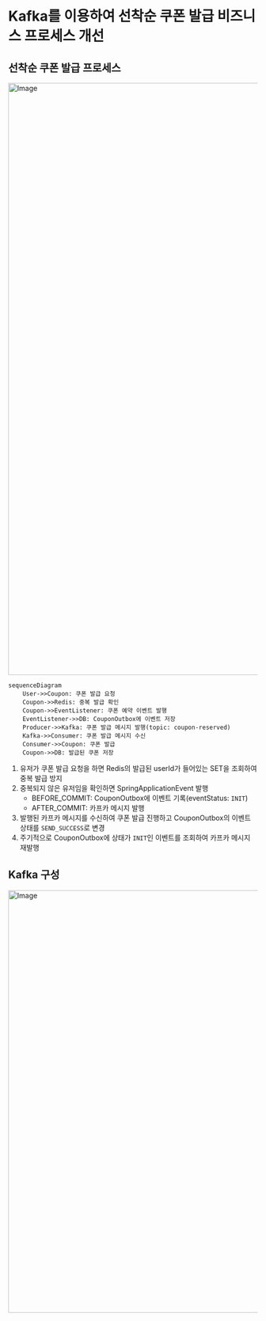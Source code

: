 # Kafka를 이용하여 선착순 쿠폰 발급 비즈니스 프로세스 개선

## 선착순 쿠폰 발급 프로세스
<img width="1197" alt="Image" src="https://github.com/user-attachments/assets/79f72ced-28d1-4523-be47-218a9204f2c3" />


```mermaid
sequenceDiagram
    User->>Coupon: 쿠폰 발급 요청
    Coupon->>Redis: 중복 발급 확인
    Coupon->>EventListener: 쿠폰 예약 이벤트 발행
    EventListener->>DB: CouponOutbox에 이벤트 저장
    Producer->>Kafka: 쿠폰 발급 메시지 발행(topic: coupon-reserved)
    Kafka->>Consumer: 쿠폰 발급 메시지 수신
    Consumer->>Coupon: 쿠폰 발급
    Coupon->>DB: 발급된 쿠폰 저장
```

1. 유저가 쿠폰 발급 요청을 하면 Redis의 발급된 userId가 들어있는 SET을 조회하여 중복 발급 방지
2. 중복되지 않은 유저임을 확인하면 SpringApplicationEvent 발행
   - BEFORE_COMMIT: CouponOutbox에 이벤트 기록(eventStatus: `INIT`)
   - AFTER_COMMIT: 카프카 메시지 발행
3. 발행된 카프카 메시지를 수신하여 쿠폰 발급 진행하고 CouponOutbox의 이벤트 상태를 `SEND_SUCCESS`로 변경
4. 주기적으로 CouponOutbox에 상태가 `INIT`인 이벤트를 조회하여 카프카 메시지 재발행

## Kafka 구성
<img width="854" alt="Image" src="https://github.com/user-attachments/assets/af6da4b8-d708-4523-b573-a6d8fc4b90c9" />
